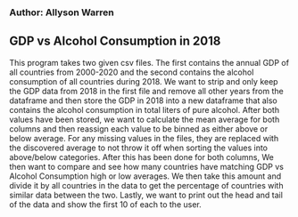 ### Author:    Allyson Warren
## GDP vs Alcohol Consumption in 2018
  
  This program takes two given csv files. The first
  contains the annual GDP of all countries from 2000-2020
  and the second contains the alcohol consumption of all
  countries during 2018. We want to strip and only keep
  the GDP data from 2018 in the first file and remove
  all other years from the dataframe and then store 
  the GDP in 2018 into a new dataframe that also 
  contains the alcohol consumption in total liters of
  pure alcohol. After both values have been stored, we
  want to calculate the mean average for both columns
  and then reassign each value to be binned as either
  above or below average. For any missing values in the 
  files, they are replaced with the discovered average to 
  not throw it off when sorting the values into above/below
  categories. After this has been done for both columns,
  We then want to compare and see how many countries have
  matching GDP vs Alcohol Consumption high or low averages. 
  We then take this amount and divide it by all countries in the 
  data to get the percentage of countries with similar data between
  the two. Lastly, we want to print out the head and tail of the data
  and show the first 10 of each to the user.
